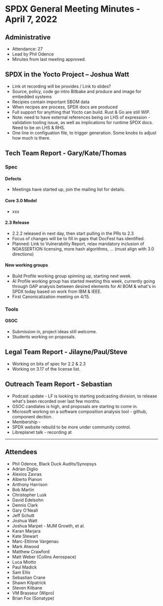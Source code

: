 # SPDX General Meeting Minutes - April 7, 2022


## Administrative
- Attendance: 27
- Lead by Phil Odence
- Minutes from last meeting approved.

## SPDX in the Yocto Project – Joshua Watt
* Link ot recording will be provides / Link to slides?
* Source, policy, code go intro Bitbake and produce and image for embedded systems
* Recipies contain important SBOM data
* When recipes are process, SPDX docs are produced
* Full support for anything that Yocto can build.   Rust & Go are still WIP.
* Note: need to have external references being on LHS of expression - validation tooling issue, as well as implications for runtime SPDX docs.    Need to be on LHS & RHS.
* One line in configuation file, to trigger generation.  Some knobs to adjust how much is there.


## Tech Team Report - Gary/Kate/Thomas
### Spec
#### Defects
* Meetings have started up,  join the mailing list for details.
#### Core 3.0 Model
* xxx
#### 2.3 Release
* 2.2.2 released in next day, then start pulling in the PRs to 2.3
* Focus of changes will be to fill in gaps that DocFest has identified.
* Planned:  Link to Vulnerability Report,  relax mandatory inclusion of NOASSERTION licensing, more hash algorithms, ... (must align with 3.0 directions)
#### New working groups
* Build Profile working group spinning up, starting next week.
* AI Profile working group has started meeting this week,  currently going through GAP analysis between desired elements for AI BOM & what's in SPDX today based on work from IBM & IEEE.
* First Canonicalization meeting on 4/15.

### Tools
#### GSOC
* Submission in,  project ideas still welcome.
* Students working on proposals.

## Legal Team Report - Jilayne/Paul/Steve
* Working on bits of spec for 2.2 & 2.3
* Working on 3.17 of the license list.

## Outreach Team Report -  Sebastian
* Podcast update - LF is looking to starting podcasting division, to release what's been recorded over last few months.
* GSOC candiates is high, and proposals are starting to come in.
* Microsoft working on a software composition analysis tool - github,  component dection.
* Membership -
* SPDX website rebuild to be more under community control.
* Libreplanet talk - recording at <insert link from Sebastian>


---------------------


## Attendees
* Phil Odence, Black Duck Audits/Synopsys
* Adrian Diglio
* Alexios Zavras
* Alberto Pianon
* Anthony Harrison
* Bob Martin
* Christopher Lusk
* David Edelsohn
* Dennis Clark
* Gary O'Neall
* Jeff Schutt
* Joshua Watt
* Joshua Marpet - MJM Growth, et al.
* Karan Marjara
* Kate Stewart
* Marc-Ettinne Vargenau
* Mark Atwood
* Matthew Crawford
* Matt Weber (Collins Aerospace)
* Luca Miotto
* Paul Madick
* Sam Ellis
* Sebastian Crane
* Shawn Kilpatrick
* Steven Kilbane
* VM Brasseur (Wipro)
* Brian Fox (Sonatype)
